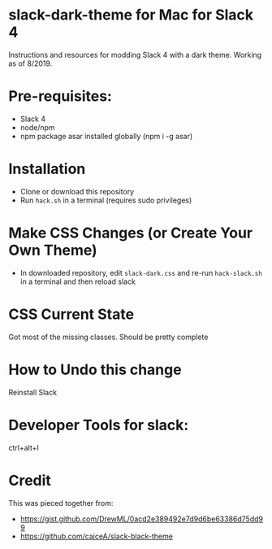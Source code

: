 # slack-dark-theme for Mac for Slack 4
Instructions and resources for modding Slack 4 with a dark theme. Working as of 8/2019.

# Pre-requisites:
- Slack 4
- node/npm
- npm package asar installed globally (npm i -g asar)

# Installation
- Clone or download this repository
- Run `hack.sh` in a terminal (requires sudo privileges)

# Make CSS Changes (or Create Your Own Theme)
- In downloaded repository, edit `slack-dark.css` and re-run `hack-slack.sh` in a terminal and then reload slack

# CSS Current State
Got most of the missing classes. Should be pretty complete

# How to Undo this change
Reinstall Slack

# Developer Tools for slack:
ctrl+alt+I

# Credit
This was pieced together from:
- https://gist.github.com/DrewML/0acd2e389492e7d9d6be63386d75dd99
- https://github.com/caiceA/slack-black-theme

